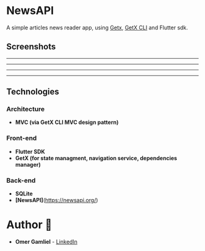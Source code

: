# NewsAPI

A simple articles news reader app, using [Getx](https://pub.dev/packages/get), [GetX CLI](https://pub.dev/packages/get_cli) and Flutter sdk.

## Screenshots

-------------------
-------------------
-------------------
-------------------

## Technologies
 
### Architecture
- **MVC (via GetX CLI MVC design pattern)**

### Front-end
- **Flutter SDK**
- **GetX (for state managment, navigation service, dependencies manager)**

### Back-end
- **SQLite**
- **[NewsAPI]**(https://newsapi.org/) 

# Author 🙋

-   **Omer Gamliel** - [LinkedIn](https://www.linkedin.com/in/omer-gamliel-6a813a188/)
